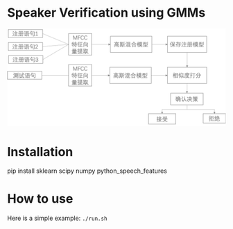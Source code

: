# Speaker Verification using GMMs

![dig](data/dig.jpg)

# Installation

pip install sklearn scipy numpy python_speech_features

# How to use

Here is a simple example:
`./run.sh`
